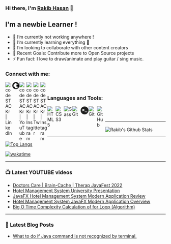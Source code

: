 ### Hi there, I'm [Rakib Hasan][website] 👋

## I'm a newbie Learner !
- 🔭 I’m currently not working anywhere !
- 🌱 I’m currently learning everything 🤣
- 👯 I’m looking to collaborate with other content creators
- 🥅 Recent Goals: Contribute more to Open Source projects
- ⚡ Fun fact: I love to draw/animate and play guitar / sing music.

### Connect with me:

[<img align="left" alt="codeSTACKr | LinkedIn" width="22px" src="https://cdn.jsdelivr.net/npm/simple-icons@v3/icons/linkedin.svg" />][linkedin]
[<img align="left" alt="codeSTACKr.com" width="22px" src="https://raw.githubusercontent.com/iconic/open-iconic/master/svg/globe.svg" />][Website]
[<img align="left" alt="codeSTACKr | YouTube" width="22px" src="https://cdn.jsdelivr.net/npm/simple-icons@v3/icons/youtube.svg" />][youtube]

[<img align="left" alt="codeSTACKr | Instagram" width="22px" src="https://simpleicons.org/icons/facebook.svg" />][Facebook]
[<img align="left" alt="codeSTACKr | Twitter" width="22px" src="https://cdn.jsdelivr.net/npm/simple-icons@v3/icons/twitter.svg" />][twitter]
[<img align="left" alt="codeSTACKr | Instagram" width="22px" src="https://cdn.jsdelivr.net/npm/simple-icons@v3/icons/instagram.svg" />][instagram]

<br />

### Languages and Tools:

[<img align="left" alt="HTML5" width="26px" src="https://spring-petclinic.github.io/images/logo-spring.png" />][webdevplaylist]
[<img align="left" alt="CSS3" width="26px" src="https://cdn.icon-icons.com/icons2/2699/PNG/512/java_logo_icon_169577.png" />][cssplaylist]
[<img align="left" alt="Sass" width="26px" src="https://simpleicons.org/icons/intellijidea.svg" />][cssplaylist]

[<img align="left" alt="Git" width="26px" src="https://simpleicons.org/icons/mysql.svg" />][webdevplaylist]
[<img align="left" alt="Git" width="26px" src="https://raw.githubusercontent.com/github/explore/80688e429a7d4ef2fca1e82350fe8e3517d3494d/topics/terminal/terminal.png" />][webdevplaylist]
[<img align="left" alt="Git" width="26px" src="https://simpleicons.org/icons/linux.svg" />][webdevplaylist]
[<img align="left" alt="GitHub" width="26px" src="https://simpleicons.org/icons/github.svg" />][webdevplaylist]


<br /> 
<br />


---

<img align="center" alt="Rakib's Github Stats" src="https://github-readme-stats.vercel.app/api?username=Rakib-Hasan-455&show_icons=true&include_all_commits=true&theme=material-palenight" />

---

[![Top Langs](https://github-readme-stats.vercel.app/api/top-langs/?username=Rakib-Hasan-455&theme=material-palenight&langs_count=5   )](https://github.com/Rakib-Hasan-455)

[![wakatime](https://wakatime.com/badge/user/bf42627e-8b28-4048-a8a6-85582f4c51a1.svg)](https://wakatime.com/@bf42627e-8b28-4048-a8a6-85582f4c51a1)

---

### 📺 Latest YOUTUBE videos
<!-- YOUTUBE-VIDEOS-LIST:START -->
- [Doctors Care | Brain-Cache | Therap JavaFest 2022](https://www.youtube.com/watch?v=vntkXjHCAFU)
- [Hotel Management System University Presentation](https://www.youtube.com/watch?v=oVg-mhqggfs)
- [JavaFX Hotel Management System   Modern Application Review](https://www.youtube.com/watch?v=_UOMsHpJSeg)
- [Hotel Management System   JavaFX Modern Application Overview](https://www.youtube.com/watch?v=zK-ESKrwr5Y)
- [Big O Time Complexity Calculation of for Loop &lpar;Algorithm&rpar;](https://www.youtube.com/watch?v=-gTpUviK6eQ)
<!-- YOUTUBE-VIDEOS-LIST:END -->

---

### 📕 Latest Blog Posts
<!-- BLOG-POST-LIST:START -->
- [What to do if Java command is not recognized by  terminal.](https://dev.to/rakibhasan455/what-to-do-if-java-command-is-not-recognized-by-terminal-o4c)
<!-- BLOG-POST-LIST:END -->

[website]:https://sites.google.com/view/rakibul-hasan-455
[Twitter]: https://twitter.com/Rakib_Hasan_455
[youtube]:https://www.youtube.com/channel/UCW-aYxMykjrFkqGRtEwWPZg
[instagram]: https://www.instagram.com/rakibul_hasan_455
[linkedin]: https://www.linkedin.com/in/Rakibul-hasan-0455
[Facebook]: https://www.facebook.com/Rakibul.hasan.455
[webdevplaylist]:https://www.youtube.com/channel/UCZGtLTeoGSFcs0c4SlkQHHA?view_as=subscriber
[jsplaylist]:https://www.youtube.com/channel/UCZGtLTeoGSFcs0c4SlkQHHA?view_as=subscriber
[cssplaylist]: https://www.youtube.com/channel/UCZGtLTeoGSFcs0c4SlkQHHA?view_as=subscriber
[reactplaylist]: https://www.youtube.com/channel/UCZGtLTeoGSFcs0c4SlkQHHA?view_as=subscriber
